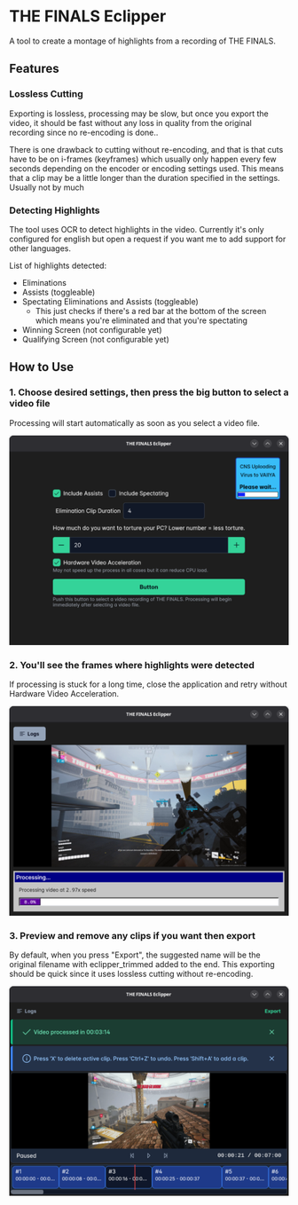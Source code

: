 # THE FINALS Eclipper

A tool to create a montage of highlights from a recording of THE FINALS.


## Features
### Lossless Cutting
Exporting is lossless, processing may be slow, but once you export the video, it should be fast without any loss in quality from the original recording since no re-encoding is done..

There is one drawback to cutting without re-encoding, and that is that cuts have to be on i-frames (keyframes) which usually only happen every few seconds depending on the encoder or encoding settings used.
This means that a clip may be a little longer than the duration specified in the settings. Usually not by much

### Detecting Highlights
The tool uses OCR to detect highlights in the video. Currently it's only configured for english but open a request if you want me to add support for other languages.

List of highlights detected:
 - Eliminations
 - Assists (toggleable)
 - Spectating Eliminations and Assists (toggleable)
    - This just checks if there's a red bar at the bottom of the screen which means you're eliminated and that you're spectating
 - Winning Screen (not configurable yet)
 - Qualifying Screen (not configurable yet)


## How to Use

### 1. Choose desired settings, then press the big button to select a video file
Processing will start automatically as soon as you select a video file.

![Screenshot](screenshots/screenshot1.png)

### 2. You'll see the frames where highlights were detected
If processing is stuck for a long time, close the application and retry without Hardware Video Acceleration.

![Screenshot](screenshots/screenshot2.png)

### 3. Preview and remove any clips if you want then export
By default, when you press "Export", the suggested name will be the original filename with eclipper_trimmed added to the end.
This exporting should be quick since it uses lossless cutting without re-encoding.

![Screenshot](screenshots/screenshot3.png)
